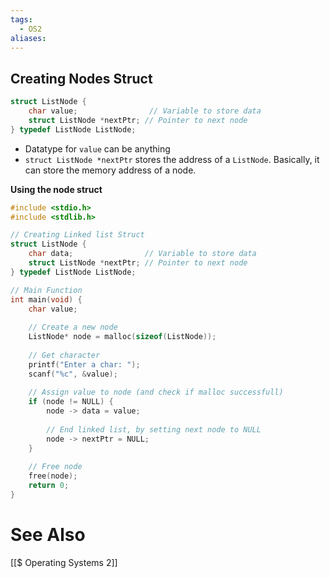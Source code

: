 ```yaml
---
tags:
  - OS2
aliases:
---
```



## Creating Nodes Struct
```c showlinenumbers
struct ListNode {
	char value;                // Variable to store data
	struct ListNode *nextPtr; // Pointer to next node
} typedef ListNode ListNode;
```
- Datatype for `value` can be anything
- `struct ListNode *nextPtr` stores the address of a `ListNode`. Basically, it can store the memory address of a node.

**Using the node struct**
```c showlinenumbers
#include <stdio.h>
#include <stdlib.h>

// Creating Linked list Struct
struct ListNode {
	char data;                // Variable to store data
	struct ListNode *nextPtr; // Pointer to next node
} typedef ListNode ListNode;

// Main Function
int main(void) {
	char value;
	 
	// Create a new node
	ListNode* node = malloc(sizeof(ListNode));
	
	// Get character
	printf("Enter a char: ");
	scanf("%c", &value);
	
	// Assign value to node (and check if malloc successfull)
	if (node != NULL) {
		node -> data = value;
		
		// End linked list, by setting next node to NULL
		node -> nextPtr = NULL;
	}
	
	// Free node
	free(node);
	return 0;
}
```


# See Also
[[$ Operating Systems 2]]